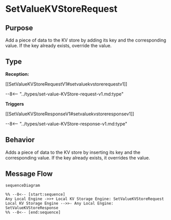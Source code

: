 <div class="message" markdown>


# SetValueKVStoreRequest


## Purpose


<!-- --8<-- [start:purpose] -->
Add a piece of data to the KV store by adding its key and the corresponding value.
If the key already exists, override the value.
<!-- --8<-- [end:purpose] -->

## Type


<!-- --8<-- [start:type] -->
**Reception:**

[[SetValueKVStoreRequestV1#setvaluekvstorerequestv1]]

--8<-- "../types/set-value-KVStore-request-v1.md:type"

**Triggers**

[[SetValueKVStoreResponseV1#setvaluekvstoreresponsev1]]

--8<-- "../types/set-value-KVStore-response-v1.md:type"

<!-- --8<-- [end:type] -->

## Behavior


<!-- --8<-- [start:behavior] -->
Adds a piece of data to the KV store by inserting its key and the corresponding value.
If the key already exists, it overrides the value.
<!-- --8<-- [end:behavior] -->


## Message Flow


<!-- --8<-- [start:messages] -->
```mermaid
sequenceDiagram

%% --8<-- [start:sequence]
Any Local Engine ->>+ Local KV Storage Engine: SetValueKVStoreRequest
Local KV Storage Engine -->>- Any Local Engine: SetValueKVStoreResponse
%% --8<-- [end:sequence]
```

<!-- --8<-- [end:messages] -->

</div>
